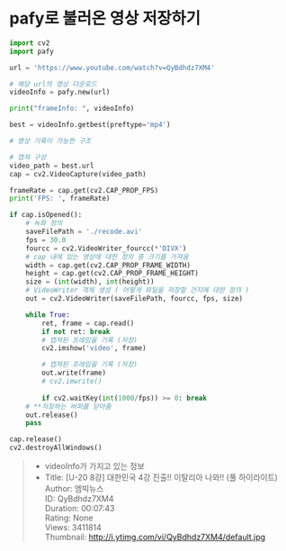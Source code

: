 # pafy로 불러온 영상 저장하기

```python
import cv2
import pafy

url = 'https://www.youtube.com/watch?v=QyBdhdz7XM4'

# 해당 url의 영상 다운로드
videoInfo = pafy.new(url)

print("frameInfo: ", videoInfo)

best = videoInfo.getbest(preftype='mp4')

# 영상 기록이 가능한 구조

# 캡쳐 구성
video_path = best.url
cap = cv2.VideoCapture(video_path)

frameRate = cap.get(cv2.CAP_PROP_FPS)
print('FPS: ', frameRate)

if cap.isOpened():
    # 녹화 정의
    saveFilePath = './recode.avi'
    fps = 30.0
    fourcc = cv2.VideoWriter_fourcc(*'DIVX')
    # cap 내에 있는 영상에 대한 정의 중 크기를 가져옴
    width = cap.get(cv2.CAP_PROP_FRAME_WIDTH)
    height = cap.get(cv2.CAP_PROP_FRAME_HEIGHT)
    size = (int(width), int(height))
    # VideoWriter 객체 생성 ( 어떻게 파일을 저장할 건지에 대한 정의 )
    out = cv2.VideoWriter(saveFilePath, fourcc, fps, size)

    while True:
        ret, frame = cap.read()
        if not ret: break
        # 캡쳐된 프레임을 기록 (저장)
        cv2.imshow('video', frame)

        # 캡쳐된 프레임을 기록 (저장)
        out.write(frame)
        # cv2.imwrite()
        
        if cv2.waitKey(int(1000/fps)) >= 0: break
    # **저장하는 버퍼를 닫아줌
    out.release()
    pass

cap.release()
cv2.destroyAllWindows()
```
> * videoInfo가 가지고 있는 정보
> * Title: [U-20 8강] 대한민국 4강 진출!! 이탈리아 나와!! (풀 하이라이트)   
    Author: 엠빅뉴스   
    ID: QyBdhdz7XM4   
    Duration: 00:07:43   
    Rating: None   
    Views: 3411814   
    Thumbnail: http://i.ytimg.com/vi/QyBdhdz7XM4/default.jpg   




































